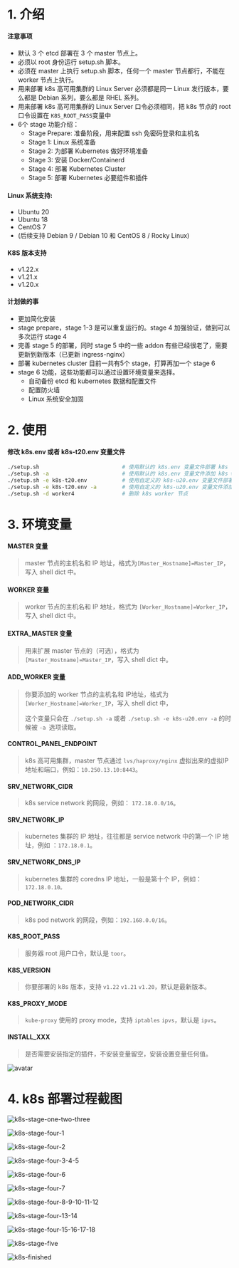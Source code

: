 # 1. 介绍

#### 注意事项 

- 默认 3 个 etcd 部署在 3 个 master 节点上。
- 必须以 root 身份运行 setup.sh 脚本。
- 必须在 master 上执行 setup.sh 脚本，任何一个 master 节点都行，不能在 worker 节点上执行。
- 用来部署 k8s 高可用集群的 Linux Server 必须都是同一 Linux 发行版本，要么都是 Debian 系列，要么都是 RHEL 系列。
- 用来部署 k8s 高可用集群的 Linux Server 口令必须相同，把 k8s 节点的 root 口令设置在 `K8S_ROOT_PASS`变量中 
- 6个 stage 功能介绍：
    - Stage Prepare: 准备阶段，用来配置 ssh 免密码登录和主机名
    - Stage 1: Linux 系统准备
    - Stage 2: 为部署 Kubernetes 做好环境准备
    - Stage 3: 安装 Docker/Containerd
    - Stage 4: 部署 Kubernetes Cluster
    - Stage 5: 部署 Kubernetes 必要组件和插件


#### Linux 系统支持:

- Ubuntu 20
- Ubuntu 18
- CentOS 7
- (后续支持 Debian 9 / Debian 10 和 CentOS 8 / Rocky Linux)

#### K8S 版本支持

- v1.22.x
- v1.21.x
- v1.20.x

#### 计划做的事

- 更加简化安装
- stage prepare，stage 1-3 是可以重复运行的。stage 4 加强验证，做到可以多次运行 stage 4
- 完善 stage 5 的部署，同时 stage 5 中的一些 addon 有些已经很老了，需要更新到新版本（已更新 ingress-nginx）
- 部署 kubernetes cluster 目前一共有5个 stage，打算再加一个 stage 6
- stage 6 功能，这些功能都可以通过设置环境变量来选择。
    - 自动备份 etcd 和 kubernetes 数据和配置文件
    - 配置防火墙
    - Linux 系统安全加固

# 2. 使用

#### 修改 k8s.env 或者 k8s-t20.env 变量文件

```bash
./setup.sh                     		# 使用默认的 k8s.env 变量文件部署 k8s 高可用集群
./setup.sh -a                  		# 使用默认的 k8s.env 变量文件添加 k8s worker 节点
./setup.sh -e k8s-t20.env       	# 使用自定义的 k8s-u20.env 变量文件部署 k8s 高可用集群
./setup.sh -e k8s-t20.env -a    	# 使用自定义的 k8s-u20.env 变量文件添加 k8s worker 节点
./setup.sh -d worker4          		# 删除 k8s worker 节点
```

# 3. 环境变量



#### MASTER 变量

> master 节点的主机名和 IP 地址，格式为`[Master_Hostname]=Master_IP`，写入 shell dict 中。

#### WORKER 变量

> worker 节点的主机名和 IP 地址，格式为 `[Worker_Hostname]=Worker_IP`，写入 shell dict 中。

#### EXTRA_MASTER 变量

> 用来扩展 master 节点的（可选），格式为` [Master_Hostname]=Master_IP`，写入 shell dict 中。

#### ADD_WORKER 变量

> 你要添加的 worker 节点的主机名和 IP地址，格式为  `[Worker_Hostname]=Worker_IP`，写入 shell dict 中，
>
> 这个变量只会在 `./setup.sh -a` 或者 `./setup.sh -e k8s-u20.env -a`  的时候被 `-a `选项读取。

#### CONTROL_PANEL_ENDPOINT

> k8s 高可用集群，master 节点通过 `lvs/haproxy/nginx` 虚拟出来的虚拟IP 地址和端口，例如：`10.250.13.10:8443`。

#### SRV_NETWORK_CIDR

> k8s service network 的网段，例如： `172.18.0.0/16`。

#### SRV_NETWORK_IP

> kubernetes 集群的 IP 地址，往往都是 service network 中的第一个 IP 地址，例如 ：`172.18.0.1`。

#### SRV_NETWORK_DNS_IP

> kubernetes 集群的 coredns IP 地址，一般是第十个 IP，例如： `172.18.0.10。`

#### POD_NETWORK_CIDR

> k8s pod network 的网段，例如：`192.168.0.0/16`。

#### K8S_ROOT_PASS

> 服务器 root 用户口令，默认是 `toor`。

#### K8S_VERSION

> 你要部署的 k8s 版本，支持 `v1.22` `v1.21` `v1.20`，默认是最新版本。

#### K8S_PROXY_MODE

> `kube-proxy` 使用的 proxy mode，支持 `iptables`  `ipvs`，默认是 `ipvs`。

#### INSTALL_XXX

> 是否需要安装指定的插件，不安装变量留空，安装设置变量任何值。



![avatar](doc/pics/k8s.env.png)

# 4. k8s 部署过程截图

![k8s-stage-one-two-three](doc/pics/k8s-stage-one-two-three.png)

![k8s-stage-four-1](doc/pics/k8s-stage-four-1.png)

![k8s-stage-four-2](doc/pics/k8s-stage-four-2.png)

![k8s-stage-four-3-4-5](doc/pics/k8s-stage-four-3-4-5.png)

![k8s-stage-four-6](doc/pics/k8s-stage-four-6.png)

![k8s-stage-four-7](doc/pics/k8s-stage-four-7.png)

![k8s-stage-four-8-9-10-11-12](doc/pics/k8s-stage-four-8-9-10-11-12.png)

![k8s-stage-four-13-14](doc/pics/k8s-stage-four-13-14.png)

![k8s-stage-four-15-16-17-18](doc/pics/k8s-stage-four-15-16-17-18.png)

![k8s-stage-five](doc/pics/k8s-stage-five.png)

![k8s-finished](doc/pics/k8s-finished.png)

